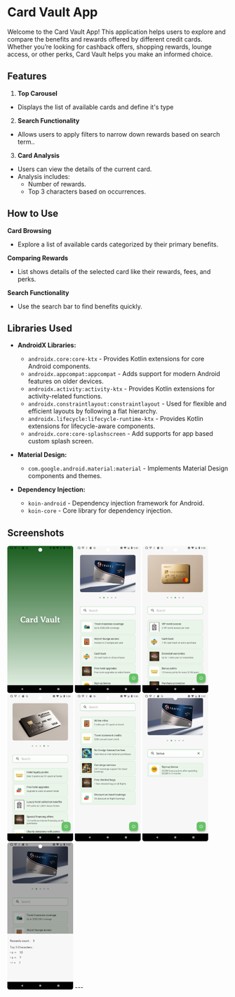 # Card Vault App

Welcome to the Card Vault App! This application helps users to explore and compare the benefits and rewards offered by different credit cards. Whether you’re looking for cashback offers, shopping rewards, lounge access, or other perks, Card Vault helps you make an informed choice.

## Features

1. **Top Carousel**
- Displays the list of available cards and define it's type

2. **Search Functionality**
- Allows users to apply filters to narrow down rewards based on search term..

3. **Card Analysis**
- Users can view the details of the current card.
- Analysis includes:
  - Number of rewards.
  - Top 3 characters based on occurrences.

## How to Use

**Card Browsing**

- Explore a list of available cards categorized by their primary benefits.

**Comparing Rewards**

- List shows details of the selected card like their rewards, fees, and perks.

**Search Functionality**

- Use the search bar to find benefits quickly.

## Libraries Used

- **AndroidX Libraries:**
  - `androidx.core:core-ktx` - Provides Kotlin extensions for core Android components.
  - `androidx.appcompat:appcompat` - Adds support for modern Android features on older devices.
  - `androidx.activity:activity-ktx` - Provides Kotlin extensions for activity-related functions.
  - `androidx.constraintlayout:constraintlayout` - Used for flexible and efficient layouts by following a flat hierarchy.
  - `androidx.lifecycle:lifecycle-runtime-ktx` - Provides Kotlin extensions for lifecycle-aware components.
  -  `androidx.core:core-splashscreen` - Add supports for app based custom splash screen.

- **Material Design:**
  - `com.google.android.material:material` - Implements Material Design components and themes.

- **Dependency Injection:**
  - `koin-android` - Dependency injection framework for Android.
  - `koin-core` - Core library for dependency injection.

  
## Screenshots

<img src="screenshots/screenshot.png" alt="Screenshot 1" width="150"/>
<img src="screenshots/screenshot_1.png" alt="Screenshot 1" width="150"/>
<img src="screenshots/screenshot_2.png" alt="Screenshot 1" width="150"/>
<img src="screenshots/screenshot_3.png" alt="Screenshot 1" width="150"/>
<img src="screenshots/screenshot_4.png" alt="Screenshot 1" width="150"/>
<img src="screenshots/screenshot_5.png" alt="Screenshot 1" width="150"/>
<img src="screenshots/screenshot_6.png" alt="Screenshot 1" width="150"/>
---